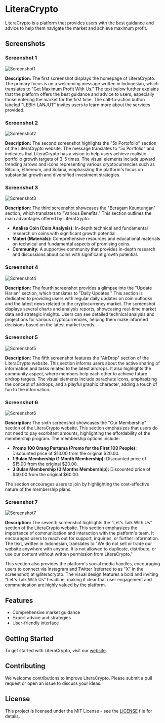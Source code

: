 # LiteraCrypto

LiteraCrypto is a platform that provides users with the best guidance and advice to help them navigate the market and achieve maximum profit.

## Screenshots

### Screenshot 1

![Screenshot1](public/images/Screenshot1.png)

**Description:**
The first screenshot displays the homepage of LiteraCrypto. The primary focus is on a welcoming message written in Indonesian, which translates to "Get Maximum Profit With Us." The text below further explains that the platform offers the best guidance and advice to users, especially those entering the market for the first time. The call-to-action button labeled "LEBIH LANJUT" invites users to learn more about the services provided.

### Screenshot 2

![Screenshot2](public/images/Screenshot2.png)

**Description:**
The second screenshot highlights the "5x Portofolio" section of the LiteraCrypto website. The message translates to "5x Portfolio" and indicates that LiteraCrypto has a vision to help users achieve realistic portfolio growth targets of 3-5 times. The visual elements include upward trending arrows and icons representing various cryptocurrencies such as Bitcoin, Ethereum, and Solana, emphasizing the platform's focus on substantial growth and diversified investment strategies.

### Screenshot 3

![Screenshot3](public/images/Screenshot3.png)

**Description:**
The third screenshot showcases the "Beragam Keuntungan" section, which translates to "Various Benefits." This section outlines the main advantages offered by LiteraCrypto:
- **Analisa Coin (Coin Analysis):** In-depth technical and fundamental research on coins with significant growth potential.
- **Materi (Materials):** Comprehensive resources and educational materials on technical and fundamental aspects of promising coins.
- **Community:** A supportive community that provides in-depth research and discussions about coins with significant growth potential.

### Screenshot 4

![Screenshot4](public/images/Screenshot4.png)

**Description:**
The fourth screenshot provides a glimpse into the "Update Harian" section, which translates to "Daily Updates." This section is dedicated to providing users with regular daily updates on coin outlooks and the latest news related to the cryptocurrency market. The screenshot displays several charts and analysis reports, showcasing real-time market data and strategic insights. Users can see detailed technical analysis and projections for various cryptocurrencies, helping them make informed decisions based on the latest market trends.

### Screenshot 5

![Screenshot5](public/images/Screenshot5.png)

**Description:**
The fifth screenshot features the "AirDrop" section of the LiteraCrypto website. This section informs users about the active sharing of information and tasks related to the latest airdrops. It also highlights the community aspect, where members help each other to achieve future airdrop targets. The visual elements include parachute icons, emphasizing the concept of airdrops, and a playful graphic character, adding a touch of fun to the information.

### Screenshot 6

![Screenshot6](public/images/Screenshot6.png)

**Description:**
The sixth screenshot showcases the "Our Membership" section of the LiteraCrypto website. This section emphasizes that users do not need to pay exorbitant amounts, highlighting the affordability of the membership program. The membership options include:
- **Promo 100 Orang Pertama (Promo for the First 100 People):** Discounted price of $10.00 from the original $20.00.
- **1 Bulan Membership (1 Month Membership):** Discounted price of $15.00 from the original $20.00.
- **3 Bulan Membership (3 Months Membership):** Discounted price of $40.00 from the original $60.00.

The section encourages users to join by highlighting the cost-effective nature of the membership plans.

### Screenshot 7

![Screenshot7](public/images/Screenshot7.png)

**Description:**
The seventh screenshot highlights the "Let's Talk With Us" section of the LiteraCrypto website. This section emphasizes the importance of communication and interaction with the platform's team. It encourages users to reach out for support, inquiries, or further information. The text, written in Indonesian, translates to "We do not sell or trade our website anywhere with anyone. It is not allowed to duplicate, distribute, or use our content without written permission from LiteraCrypto."

This section also provides the platform's social media handles, encouraging users to connect via Instagram and Twitter (referred to as "X" in the screenshot) at @literacrypto. The visual design features a bold and inviting "Let's Talk With Us" headline, making it clear that user engagement and communication are highly valued by the platform.

## Features

- Comprehensive market guidance
- Expert advice and strategies
- User-friendly interface

## Getting Started

To get started with LiteraCrypto, visit our [website](https://literacrypto.vercel.app).

## Contributing

We welcome contributions to improve LiteraCrypto. Please submit a pull request or open an issue to discuss your ideas.

## License

This project is licensed under the MIT License - see the [LICENSE](LICENSE) file for details.
